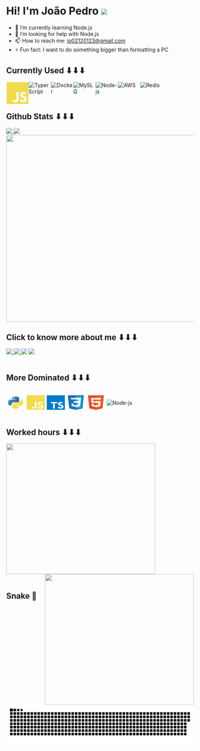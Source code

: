   # Hi! I'm João Pedro  <img src="https://media.giphy.com/media/hvRJCLFzcasrR4ia7z/giphy.gif" width="25px">

- 🌱 I’m currently learning Node.js
- 🤔 I’m looking for help with Node.js
- 📫 How to reach me: jp02120123@gmail.com
- ⚡ Fun fact: I want to do something bigger than formatting a PC

<div>
 <h2> Currently Used ⬇⬇⬇ </h2> 
  <img align="left" alt="JavaScript" height="60" width="60" src="https://raw.githubusercontent.com/devicons/devicon/master/icons/javascript/javascript-plain.svg">
  <img align="left" alt="TyperScript" height="60" width="60" img src="https://img.icons8.com/color/344/typescript.png" />
  <img align="left" alt="Docker" height="60" width="60" src="https://img.icons8.com/fluency/344/docker.png"/>
  <img align="left" alt="MySLQ" height="60" width="60" src="https://cdn.jsdelivr.net/gh/devicons/devicon/icons/mysql/mysql-original-wordmark.svg">
  <img align="left" alt="Node-js" height="60" width="60" src="https://cdn.jsdelivr.net/gh/devicons/devicon/icons/nodejs/nodejs-original-wordmark.svg">
  <img align="left" alt="AWS" height="60" width="60" src="https://cdn.jsdelivr.net/gh/devicons/devicon/icons/amazonwebservices/amazonwebservices-original-wordmark.svg" />
  <img align="left" alt="Redis" height="60" width="60" src="https://cdn.jsdelivr.net/gh/devicons/devicon/icons/redis/redis-original-wordmark.svg" />
  <br>
  <br>
</div>
  <br>
 
 <h2> Github Stats ⬇⬇⬇</h2>

<div align="left" target="_blank">
  <a href="https://github-readme-stats.vercel.app/api?username=JPMoreiraAquino&show_icons=True&theme=dracula&include_all_commits=true&count_private=true" target="_blank"> <img height="180em" src="https://github-readme-stats.vercel.app/api?username=JPMoreiraAquino&show_icons=True&theme=dracula&include_all_commits=true&count_private=true"/> </a>
  <a href="https://github-readme-stats.vercel.app/api/top-langs/?username=JPMoreiraAquino&layout=compact&langs_count=7&theme=dracula" target="_blank"> <img height="180em" src="https://github-readme-stats.vercel.app/api/top-langs/?username=JPMoreiraAquino&layout=compact&langs_count=7&theme=dracula"/> </a>

</div>
  </div>
    <a href="https://wakatime.com/share/@81f81130-04c5-4bbb-8ca5-00deb55f82ee/42df2e11-cb1f-47cf-ac2e-f7cb7aa925ef.svg" target="_blank">
    <img align="center" height="500" width="792" src="https://wakatime.com/share/@81f81130-04c5-4bbb-8ca5-00deb55f82ee/55d414e7-20ff-4064-a9a7-c7bad2f32307.svg">
    </a>
  <div >
  <h2> Click to know more about me ⬇⬇⬇ </h2>
  <a href="https://www.youtube.com/channel/UCK2deOyGLojnZF9fHzngr6g" target="_blank"><img src="https://cdn-icons-png.flaticon.com/512/1384/1384060.png" height="50"> </a>
  <a href="https://www.instagram.com/jpmoreira_aq/" target="_blank"><img src="https://cdn-icons-png.flaticon.com/512/1384/1384063.png" height="50"> </a>
  <a href="https://www.linkedin.com/in/jo%C3%A3o-pedro-moreira-455b79203/"><img  src="https://cdn-icons-png.flaticon.com/512/145/145807.png"  height="50"></a>
   <a href="https://wa.me/5588997307495" target="_blank"><img src="https://logodownload.org/wp-content/uploads/2015/04/whatsapp-logo-3-1.png" height="50"> </a>
  </div>
  <br>

<h2> More Dominated  ⬇⬇⬇ </h2>
<div style="display: inline_block"><br>
  <img align="center" alt="JP-Python" height="40" width="50" src="https://raw.githubusercontent.com/devicons/devicon/master/icons/python/python-original.svg">
  <img align="center" alt="JP-Js" height="40" width="50" src="https://raw.githubusercontent.com/devicons/devicon/master/icons/javascript/javascript-plain.svg">
  <img align="center" alt="JP-Ts" height="40" width="50" src="https://raw.githubusercontent.com/devicons/devicon/master/icons/typescript/typescript-plain.svg">
  <img align="center" alt="JP-CSS" height="40" width="50" src="https://raw.githubusercontent.com/devicons/devicon/master/icons/css3/css3-original.svg">
  <img align="center" alt="JP-HTML" height="40" width="50" src="https://raw.githubusercontent.com/devicons/devicon/master/icons/html5/html5-original.svg">
   <img align="center" alt="Node-js" height="40" width="50" src="https://cdn.jsdelivr.net/gh/devicons/devicon/icons/nodejs/nodejs-original-wordmark.svg">

 </div>
  <br>
  
  
  <h2> Worked hours ⬇⬇⬇ </h2>
  
   <a href="https://wakatime.com/share/@81f81130-04c5-4bbb-8ca5-00deb55f82ee/1ebcf096-334f-4bb3-b5a6-a0b5e9d3e8bf.svg" target="_blank">
    <img align="left" height="350" width="400" src="https://wakatime.com/share/@81f81130-04c5-4bbb-8ca5-00deb55f82ee/1ebcf096-334f-4bb3-b5a6-a0b5e9d3e8bf.svg">
    </a>
    <a href="https://wakatime.com/share/@81f81130-04c5-4bbb-8ca5-00deb55f82ee/7499d7cd-de41-4b83-8123-95e7e7a341ca.svg" target="_blank" rel="noopener noreferrer" >
    <img align="right" height="350" width="400" src="https://wakatime.com/share/@81f81130-04c5-4bbb-8ca5-00deb55f82ee/7499d7cd-de41-4b83-8123-95e7e7a341ca.svg">
    </a>
    
 <br> 
 <br>
 <br>
 <br>
 <br>
 <br>
 <br>
 <br>
 <br>
 <br>
 <br>
 <br>
 <br>
 <br>
 <br>
 <br>
 <br>
 <br>
 <br>
 <br>
 <br>
 
 <h2>Snake 🐍</h2> 
    
 ![Snake animation](https://github.com/JPMoreiraAquino/JPMoreiraAquino/blob/output/github-contribution-grid-snake.svg)
